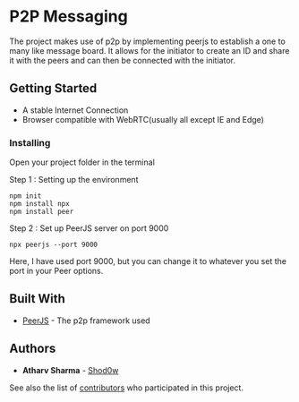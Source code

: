 # P2P Messaging
The project makes use of p2p by implementing peerjs to establish a one to many like message board. It allows for the initiator to create an ID and share it with the peers and can then be connected with the initiator.

## Getting Started

* A stable Internet Connection
* Browser compatible with WebRTC(usually all except IE and Edge)

### Installing

Open your project folder in the terminal

Step 1 : Setting up the environment

```
npm init
npm install npx
npm install peer

```

Step 2 : Set up PeerJS server on port 9000

```
npx peerjs --port 9000
```

Here, I have used port 9000, but you can change it to whatever you set the port in your Peer options.


## Built With

* [PeerJS](https://peerjs.com) - The p2p framework used


## Authors

* **Atharv Sharma** - [Shod0w](https://github.com/Shod0w)

See also the list of [contributors](https://github.com/your/project/contributors) who participated in this project.

